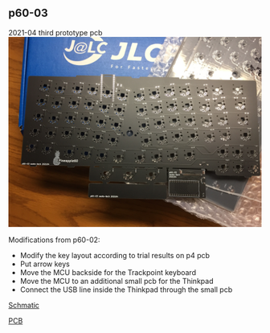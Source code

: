 ## p60-03
2021-04 third prototype pcb
![PCB](pcb_p60-03.jpg)

Modifications from p60-02:
- Modify the key layout according to trial results on p4 pcb 
- Put arrow keys
- Move the MCU backside for the Trackpoint keyboard
- Move the MCU to an additional small pcb for the Thinkpad
- Connect the USB line inside the Thinkpad through the small pcb

[Schmatic](p60-03_sch.pdf)

[PCB](p60-03_pcb.pdf)
